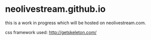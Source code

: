 # neolivestream.github.io

this is a work in progress which will be hosted on neolivestream.com.

css framework used: http://getskeleton.com/

